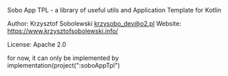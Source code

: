 Sobo App TPL - a library of useful utils and Application Template for Kotlin

Author: Krzysztof Sobolewski <krzysobo_dev@o2.pl>
Website: https://www.krzysztofsobolewski.info/

License: Apache 2.0

for now, it can only be implemented by implementation(project(":soboAppTpl")

